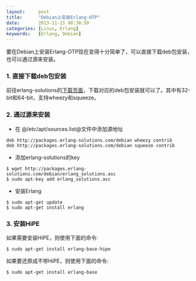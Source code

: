 ```yaml
---
layout:     post
title:      "Debian上安装Erlang-OTP"
date:       2013-11-15 08:38:50
categories: [Linux, Erlang]
keywords:   [Erlang, Debian]
---
```


要在Debian上安装Erlang-OTP现在变得十分简单了，可以直接下载deb包安装，也可以通过源来安装。
<!--more-->

### 1. 直接下载deb包安装

前往erlang-solutions的[下载页面](https://www.erlang-solutions.com/downloads/download-erlang-otp)，下载对应的deb包安装就可以了。其中有32-bit和64-bit，支持wheezy和squeeze。

### 2. 通过源来安装

- 在 @/etc/apt/sources.list@文件中添加源地址

```
deb http://packages.erlang-solutions.com/debian wheezy contrib
deb http://packages.erlang-solutions.com/debian squeeze contrib
```

- 添加erlang-solutions的key

```shell
$ wget http://packages.erlang-solutions.com/debian/erlang_solutions.asc
$ sudo apt-key add erlang_solutions.asc
```

- 安装Erlang

```shell
$ sudo apt-get update
$ sudo apt-get install erlang
```

### 3. 安装HiPE

如果需要安装HiPE，则使用下面的命令:

```shell
$ sudo apt-get install erlang-base-hipe
```

如果要还原成不带HiPE，则使用下面的命令:

```shell
$ sudo apt-get install erlang-base
```
